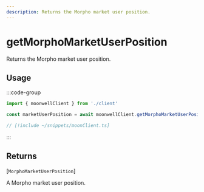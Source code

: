 ```yaml
---
description: Returns the Morpho market user position.
---
```


# getMorphoMarketUserPosition

Returns the Morpho market user position.

## Usage

:::code-group

```ts twoslash [example.ts]
import { moonwellClient } from './client'

const marketUserPosition = await moonwellClient.getMorphoMarketUserPosition(); // [!code focus]
```

```ts twoslash [client.ts] filename="client.ts"
// [!include ~/snippets/moonClient.ts]
```

:::

## Returns

[`MorphoMarketUserPosition`]<!-- /docs/glossary/types#morpho-market-user-position -->

A Morpho market user position.

<!-- ## Parameters

### includeLiquidStakingRewards

- **Type:** `boolean`

Whether to include liquid staking rewards in the response.

```ts twoslash
// [!include ~/snippets/moonClient.ts]
// ---cut---
const markets = await moonwellClient.getMarkets({
  includeLiquidStakingRewards: true // [!code focus]
})
``` -->